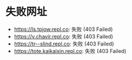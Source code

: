 # 失败网址
- https://ls.tpjow.repl.co: 失败 (403
Failed)
- https://v.chavir.repl.co: 失败 (403
Failed)
- https://tr--slind.repl.co: 失败 (403
Failed)
- https://tote.kaikaixin.repl.co: 失败 (403
Failed)
